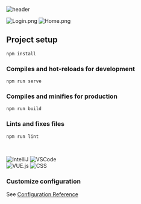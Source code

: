 ![header](https://capsule-render.vercel.app/api?type=soft&text=Front%20end)

![Login.png](..%2F..%2FLogin.png)
![Home.png](..%2F..%2FHome.png)

## Project setup
```
npm install
```

### Compiles and hot-reloads for development
```
npm run serve
```

### Compiles and minifies for production
```
npm run build
```

### Lints and fixes files
```
npm run lint
```

<br />
<a href="https://www.figma.com/file/oB29rX95Y7tzQf6Rv1sGNZ/Farm%ED%8C%9C?type=design&node-id=0%3A1&mode=design&t=U0vQhWKwmEDnngaS-1"><img src="https://img.shields.io/badge/Figma-F24E1E?style=flat-square&logo=Figma&logoColor=white" alt="" /></a>
<br />

![IntelliJ](https://img.shields.io/badge/IntelliJ_IDEA-000000.svg?style=for-the-badge&logo=intellij-idea&logoColor=white)
![VSCode](https://img.shields.io/badge/Visual_Studio_Code-0078D4?style=for-the-badge&logo=visual%20studio%20code&logoColor=white)
<br />
![VUE.js](https://img.shields.io/badge/Vue.js-35495E?style=for-the-badge&logo=vue.js&logoColor=4FC08D)
![CSS](https://img.shields.io/badge/CSS-239120?&style=for-the-badge&logo=css3&logoColor=white)


### Customize configuration
See [Configuration Reference](https://cli.vuejs.org/config/)

